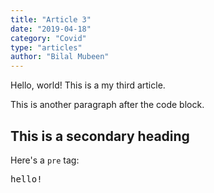 ```yaml
---
title: "Article 3"
date: "2019-04-18"
category: "Covid"
type: "articles"
author: "Bilal Mubeen"
---
```


Hello, world! This is a my third article.

This is another paragraph after the code block.

## This is a secondary heading

Here's a `pre` tag:

<pre>hello!</pre>
